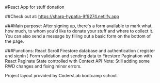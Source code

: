 #React App for stuff donation

##Check out at: https://sharp-hypatia-9f9274.netlify.app


###Main purpose: After signing up, there's a form available to mark what, how much, to whom you'd like to donate your stuff and where to collect it. You can also send a message by filling out a basic form on the bottom of the page.


###Functions:
React Scroll
Firestore database and authentication ( register and signIn )
Form validation and sending data to Firestore
Pagination with React Paginate
State controlled with Context API
Note: Still adding some RWD changes and fixing minor errors.

Project layout provided by CodersLab bootcamp school.
